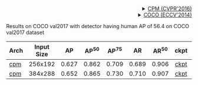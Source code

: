 <!-- [ALGORITHM] -->

<details>
<summary align="right"><a href="http://openaccess.thecvf.com/content_cvpr_2016/html/Wei_Convolutional_Pose_Machines_CVPR_2016_paper.html">CPM (CVPR'2016)</a></summary>

```bibtex
@inproceedings{wei2016convolutional,
  title={Convolutional pose machines},
  author={Wei, Shih-En and Ramakrishna, Varun and Kanade, Takeo and Sheikh, Yaser},
  booktitle={Proceedings of the IEEE conference on Computer Vision and Pattern Recognition},
  pages={4724--4732},
  year={2016}
}
```

</details>

<!-- [DATASET] -->

<details>
<summary align="right"><a href="https://link.springer.com/chapter/10.1007/978-3-319-10602-1_48">COCO (ECCV'2014)</a></summary>

```bibtex
@inproceedings{lin2014microsoft,
  title={Microsoft coco: Common objects in context},
  author={Lin, Tsung-Yi and Maire, Michael and Belongie, Serge and Hays, James and Perona, Pietro and Ramanan, Deva and Doll{\'a}r, Piotr and Zitnick, C Lawrence},
  booktitle={European conference on computer vision},
  pages={740--755},
  year={2014},
  organization={Springer}
}
```

</details>

Results on COCO val2017 with detector having human AP of 56.4 on COCO val2017 dataset

| Arch                                          | Input Size |  AP   | AP<sup>50</sup> | AP<sup>75</sup> |  AR   | AR<sup>50</sup> |                     ckpt                      |                      log                      |
| :-------------------------------------------- | :--------: | :---: | :-------------: | :-------------: | :---: | :-------------: | :-------------------------------------------: | :-------------------------------------------: |
| [cpm](/configs/body_2d_keypoint/topdown_heatmap/coco/td-hm_cpm_8xb64-210e_coco-256x192.py) |  256x192   | 0.627 |      0.862      |      0.709      | 0.689 |      0.906      | [ckpt](https://download.openmmlab.com/mmpose/v1/body_2d_keypoint/topdown_heatmap/coco/td-hm_cpm_8xb64-210e_coco-256x192-0e978875_20220920.pth) | [log](https://download.openmmlab.com/mmpose/v1/body_2d_keypoint/topdown_heatmap/coco/td-hm_cpm_8xb64-210e_coco-256x192_20220920.log) |
| [cpm](/configs/body_2d_keypoint/topdown_heatmap/coco/td-hm_cpm_8xb32-210e_coco-384x288.py) |  384x288   | 0.652 |      0.865      |      0.730      | 0.710 |      0.907      | [ckpt](https://download.openmmlab.com/mmpose/v1/body_2d_keypoint/topdown_heatmap/coco/td-hm_cpm_8xb32-210e_coco-384x288-165487b8_20221011.pth) | [log](https://download.openmmlab.com/mmpose/v1/body_2d_keypoint/topdown_heatmap/coco/td-hm_cpm_8xb32-210e_coco-384x288_20221011.log) |
